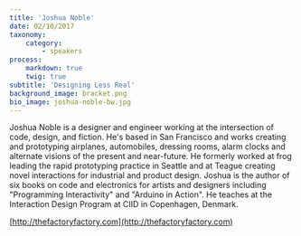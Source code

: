 ```yaml
---
title: 'Joshua Noble'
date: 02/10/2017
taxonomy:
    category:
        - speakers
process:
    markdown: true
    twig: true
subtitle: 'Designing Less Real'
background_image: bracket.png
bio_image: joshua-noble-bw.jpg
---
```


Joshua Noble is a designer and engineer working at the intersection of code, design, and fiction. He's based in San Francisco and works creating and prototyping airplanes, automobiles, dressing rooms, alarm clocks and alternate visions of the present and near-future. He formerly worked at frog leading the rapid prototyping practice in Seattle and at Teague creating novel interactions for industrial and product design. Joshua is the author of six books on code and electronics for artists and designers including "Programming Interactivity" and  "Arduino in Action". He teaches at the Interaction Design Program at CIID in Copenhagen, Denmark.

[http://thefactoryfactory.com](http://thefactoryfactory.com)